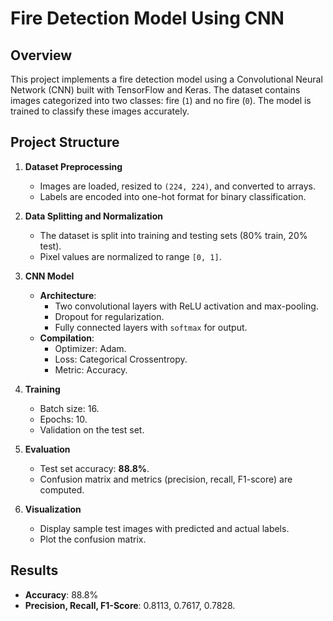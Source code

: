 # Fire Detection Model Using CNN
## Overview
This project implements a fire detection model using a Convolutional Neural Network (CNN) built with TensorFlow and Keras. The dataset contains images categorized into two classes: fire (`1`) and no fire (`0`). The model is trained to classify these images accurately.

## Project Structure
1. **Dataset Preprocessing**
   - Images are loaded, resized to `(224, 224)`, and converted to arrays.
   - Labels are encoded into one-hot format for binary classification.

2. **Data Splitting and Normalization**
   - The dataset is split into training and testing sets (80% train, 20% test).
   - Pixel values are normalized to range `[0, 1]`.

3. **CNN Model**
   - **Architecture**:
     - Two convolutional layers with ReLU activation and max-pooling.
     - Dropout for regularization.
     - Fully connected layers with `softmax` for output.
   - **Compilation**:
     - Optimizer: Adam.
     - Loss: Categorical Crossentropy.
     - Metric: Accuracy.

4. **Training**
   - Batch size: 16.
   - Epochs: 10.
   - Validation on the test set.

5. **Evaluation**
   - Test set accuracy: **88.8%**.
   - Confusion matrix and metrics (precision, recall, F1-score) are computed.

6. **Visualization**
   - Display sample test images with predicted and actual labels.
   - Plot the confusion matrix.

## Results
- **Accuracy**: 88.8%
- **Precision, Recall, F1-Score**: 0.8113, 0.7617, 0.7828.
